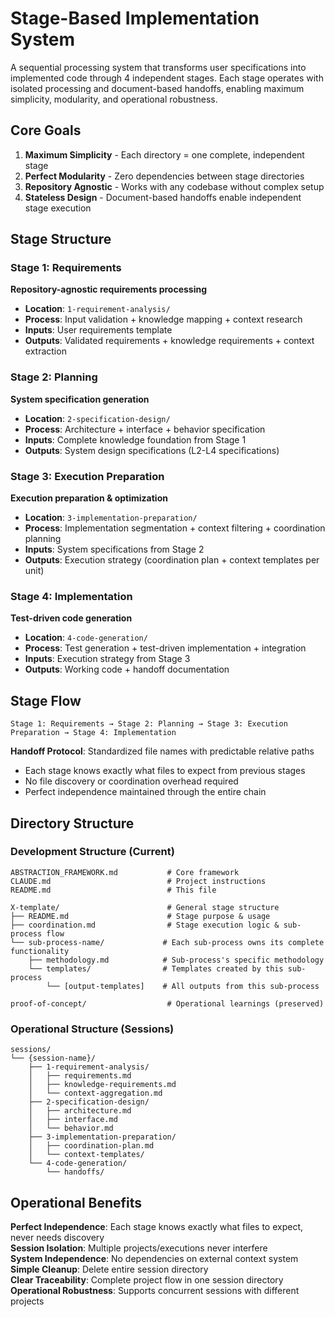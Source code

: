 # Stage-Based Implementation System

A sequential processing system that transforms user specifications into implemented code through 4 independent stages. Each stage operates with isolated processing and document-based handoffs, enabling maximum simplicity, modularity, and operational robustness.

## Core Goals

1. **Maximum Simplicity** - Each directory = one complete, independent stage
2. **Perfect Modularity** - Zero dependencies between stage directories  
3. **Repository Agnostic** - Works with any codebase without complex setup
4. **Stateless Design** - Document-based handoffs enable independent stage execution

## Stage Structure

### Stage 1: Requirements 
**Repository-agnostic requirements processing**
- **Location**: `1-requirement-analysis/`
- **Process**: Input validation + knowledge mapping + context research  
- **Inputs**: User requirements template
- **Outputs**: Validated requirements + knowledge requirements + context extraction

### Stage 2: Planning 
**System specification generation**
- **Location**: `2-specification-design/`
- **Process**: Architecture + interface + behavior specification
- **Inputs**: Complete knowledge foundation from Stage 1
- **Outputs**: System design specifications (L2-L4 specifications)

### Stage 3: Execution Preparation 
**Execution preparation & optimization** 
- **Location**: `3-implementation-preparation/`
- **Process**: Implementation segmentation + context filtering + coordination planning
- **Inputs**: System specifications from Stage 2
- **Outputs**: Execution strategy (coordination plan + context templates per unit)

### Stage 4: Implementation 
**Test-driven code generation**
- **Location**: `4-code-generation/`
- **Process**: Test generation + test-driven implementation + integration
- **Inputs**: Execution strategy from Stage 3
- **Outputs**: Working code + handoff documentation

## Stage Flow

```
Stage 1: Requirements → Stage 2: Planning → Stage 3: Execution Preparation → Stage 4: Implementation
```

**Handoff Protocol**: Standardized file names with predictable relative paths
- Each stage knows exactly what files to expect from previous stages
- No file discovery or coordination overhead required
- Perfect independence maintained through the entire chain

## Directory Structure

### Development Structure (Current)
```
ABSTRACTION_FRAMEWORK.md           # Core framework
CLAUDE.md                          # Project instructions  
README.md                          # This file

X-template/                        # General stage structure  
├── README.md                      # Stage purpose & usage
├── coordination.md                # Stage execution logic & sub-process flow
└── sub-process-name/             # Each sub-process owns its complete functionality
    ├── methodology.md            # Sub-process's specific methodology
    └── templates/                # Templates created by this sub-process
        └── [output-templates]    # All outputs from this sub-process

proof-of-concept/                  # Operational learnings (preserved)
```

### Operational Structure (Sessions)
```
sessions/
└── {session-name}/
    ├── 1-requirement-analysis/
    │   ├── requirements.md
    │   ├── knowledge-requirements.md
    │   └── context-aggregation.md
    ├── 2-specification-design/
    │   ├── architecture.md
    │   ├── interface.md
    │   └── behavior.md
    ├── 3-implementation-preparation/
    │   ├── coordination-plan.md
    │   └── context-templates/
    └── 4-code-generation/
        └── handoffs/
```

## Operational Benefits

**Perfect Independence**: Each stage knows exactly what files to expect, never needs discovery  
**Session Isolation**: Multiple projects/executions never interfere  
**System Independence**: No dependencies on external context system  
**Simple Cleanup**: Delete entire session directory  
**Clear Traceability**: Complete project flow in one session directory  
**Operational Robustness**: Supports concurrent sessions with different projects
